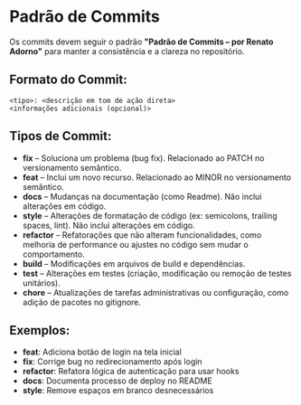 # Padrão de Commits

Os commits devem seguir o padrão **"Padrão de Commits – por Renato Adorno"** para manter a consistência e a clareza no repositório.

## Formato do Commit:
```
<tipo>: <descrição em tom de ação direta>
<informações adicionais (opcional)>
```

## Tipos de Commit:
- **fix** – Soluciona um problema (bug fix). Relacionado ao PATCH no versionamento semântico.
- **feat** – Inclui um novo recurso. Relacionado ao MINOR no versionamento semântico.
- **docs** – Mudanças na documentação (como Readme). Não inclui alterações em código.
- **style** – Alterações de formatação de código (ex: semicolons, trailing spaces, lint). Não inclui alterações em código.
- **refactor** – Refatorações que não alteram funcionalidades, como melhoria de performance ou ajustes no código sem mudar o comportamento.
- **build** – Modificações em arquivos de build e dependências.
- **test** – Alterações em testes (criação, modificação ou remoção de testes unitários).
- **chore** – Atualizações de tarefas administrativas ou configuração, como adição de pacotes no gitignore.

## Exemplos:
- **feat**: Adiciona botão de login na tela inicial
- **fix**: Corrige bug no redirecionamento após login
- **refactor**: Refatora lógica de autenticação para usar hooks
- **docs**: Documenta processo de deploy no README
- **style**: Remove espaços em branco desnecessários
